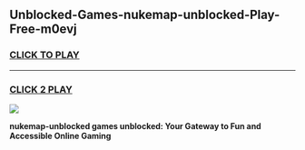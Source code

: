 
## Unblocked-Games-nukemap-unblocked-Play-Free-m0evj
<h3>
<a href="https://premium76.site?title=nukemap-unblocked&ref=23A">CLICK TO PLAY</a></h3>
<hr>

<h3>
<a href="https://premium76.site?title=nukemap-unblocked&ref=23A">CLICK 2 PLAY</a>
  
</h3>

<a href="https://premium76.site?title=nukemap-unblocked&ref=23A"><img src="https://clearcache.store/games.png"></a>


**nukemap-unblocked games unblocked: Your Gateway to Fun and Accessible Online Gaming**
